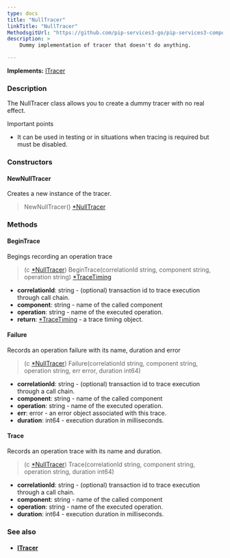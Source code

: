 ```yaml
---
type: docs
title: "NullTracer"
linkTitle: "NullTracer"
MethodsgitUrl: "https://github.com/pip-services3-go/pip-services3-components-go"
description: >
    Dummy implementation of tracer that doesn't do anything.

---
```


**Implements:** [ITracer](../itracer)

### Description

The NullTracer class allows you to create a dummy tracer with no real effect.

Important points

- It can be used in testing or in situations when tracing is required but must be disabled.

### Constructors

#### NewNullTracer
Creates a new instance of the tracer.

> NewNullTracer() [*NullTracer]()

### Methods

#### BeginTrace
Begings recording an operation trace

> (c [*NullTracer]()) BeginTrace(correlationId string, component string, operation string) [*TraceTiming](../trace_timing)

- **correlationId**: string - (optional) transaction id to trace execution through call chain.
- **component**: string - name of the called component
- **operation**: string - name of the executed operation.
- **return**: [*TraceTiming](../trace_timing) - a trace timing object.


#### Failure
Records an operation failure with its name, duration and error

> (c [*NullTracer]()) Failure(correlationId string, component string, operation string, err error, duration int64)

- **correlationId**: string - (optional) transaction id to trace execution through a call chain.
- **component**: string - name of the called component
- **operation**: string - name of the executed operation.
- **err**: error - an error object associated with this trace.
- **duration**: int64 - execution duration in milliseconds.


#### Trace
Records an operation trace with its name and duration.

> (c [*NullTracer]()) Trace(correlationId string, component string, operation string, duration int64)

- **correlationId**: string - (optional) transaction id to trace execution through a call chain.
- **component**: string - name of the called component
- **operation**: string - name of the executed operation.
- **duration**: int64 - execution duration in milliseconds.

### See also
- #### [ITracer](../itracer)
